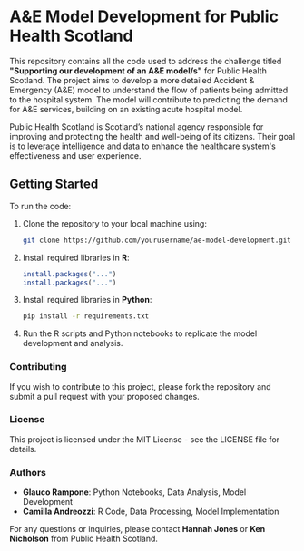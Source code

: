 # A&E Model Development for Public Health Scotland

This repository contains all the code used to address the challenge titled **"Supporting our development of an A&E model/s"** for Public Health Scotland. The project aims to develop a more detailed Accident & Emergency (A&E) model to understand the flow of patients being admitted to the hospital system. The model will contribute to predicting the demand for A&E services, building on an existing acute hospital model.

Public Health Scotland is Scotland’s national agency responsible for improving and protecting the health and well-being of its citizens. Their goal is to leverage intelligence and data to enhance the healthcare system's effectiveness and user experience.

## Getting Started
To run the code:
1. Clone the repository to your local machine using:
   ```bash
   git clone https://github.com/yourusername/ae-model-development.git
   ```

2. Install required libraries in **R**:
    ```R
    install.packages("...")
    install.packages("...")
    ```

3. Install required libraries in **Python**:
    ```bash
    pip install -r requirements.txt
    ```

4. Run the R scripts and Python notebooks to replicate the model development and analysis.

### Contributing

If you wish to contribute to this project, please fork the repository and submit a pull request with your proposed changes.

### License

This project is licensed under the MIT License - see the LICENSE file for details.

### Authors

* **Glauco Rampone**: Python Notebooks, Data Analysis, Model Development
* **Camilla Andreozzi**: R Code, Data Processing, Model Implementation

For any questions or inquiries, please contact **Hannah Jones** or **Ken Nicholson** from Public Health Scotland.
